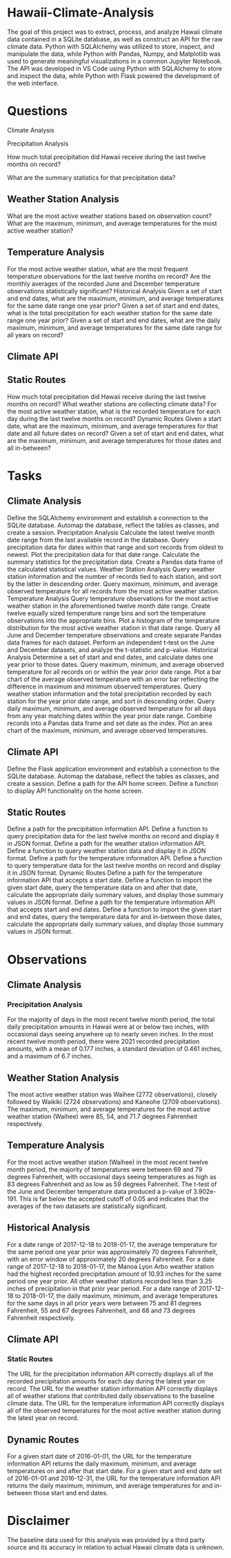 # Hawaii-Climate-Analysis

The goal of this project was to extract, process, and analyze Hawaii climate data contained in a SQLite database, as well as construct an API for the raw climate data. Python with SQLAlchemy was utilized to store, inspect, and manipulate the data, while Python with Pandas, Numpy, and Matplotlib was used to generate meaningful visualizations in a common Jupyter Notebook. The API was developed in VS Code using Python with SQLAlchemy to store and inspect the data, while Python with Flask powered the development of the web interface.

# Questions

Climate Analysis

Precipitation Analysis

How much total precipitation did Hawaii receive during the last twelve months on record?

What are the summary statistics for that precipitation data?

## Weather Station Analysis

What are the most active weather stations based on observation count?
What are the maximum, minimum, and average temperatures for the most active weather station?

## Temperature Analysis

For the most active weather station, what are the most frequent temperature observations for the last twelve months on record?
Are the monthly averages of the recorded June and December temperature observations statistically significant?
Historical Analysis
Given a set of start and end dates, what are the maximum, minimum, and average temperatures for the same date range one year prior?
Given a set of start and end dates, what is the total precipitation for each weather station for the same date range one year prior?
Given a set of start and end dates, what are the daily maximum, minimum, and average temperatures for the same date range for all years on record?

## Climate API

## Static Routes

How much total precipitation did Hawaii receive during the last twelve months on record?
What weather stations are collecting climate data?
For the most active weather station, what is the recorded temperature for each day during the last twelve months on record?
Dynamic Routes
Given a start date, what are the maximum, minimum, and average temperatures for that date and all future dates on record?
Given a set of start and end dates, what are the maximum, minimum, and average temperatures for those dates and all in-between?

# Tasks

## Climate Analysis

Define the SQLAlchemy environment and establish a connection to the SQLite database.
Automap the database, reflect the tables as classes, and create a session.
Precipitation Analysis
Calculate the latest twelve month date range from the last available record in the database.
Query precipitation data for dates within that range and sort records from oldest to newest.
Plot the precipitation data for that date range.
Calculate the summary statistics for the precipitation data.
Create a Pandas data frame of the calculated statistical values.
Weather Station Analysis
Query weather station information and the number of records tied to each station, and sort by the latter in descending order.
Query maximum, minimum, and average observed temperature for all records from the most active weather station.
Temperature Analysis
Query temperature observations for the most active weather station in the aforementioned twelve month date range.
Create twelve equally sized temperature range bins and sort the temperature observations into the appropriate bins.
Plot a histogram of the temperature distribution for the most active weather station in that date range.
Query all June and December temperature observations and create separate Pandas data frames for each dataset.
Perform an independent t-test on the June and December datasets, and analyze the t-statistic and p-value.
Historical Analysis
Determine a set of start and end dates, and calculate dates one year prior to those dates.
Query maximum, minimum, and average observed temperature for all records on or within the year prior date range.
Plot a bar chart of the average observed temperature with an error bar reflecting the difference in maximum and minimum observed temperatures.
Query weather station information and the total precipitation recorded by each station for the year prior date range, and sort in descending order.
Query daily maximum, minimum, and average observed temperature for all days from any year matching dates within the year prior date range.
Combine records into a Pandas data frame and set date as the index.
Plot an area chart of the maximum, minimum, and average observed temperatures.

## Climate API

Define the Flask application environment and establish a connection to the SQLite database.
Automap the database, reflect the tables as classes, and create a session.
Define a path for the API home screen.
Define a function to display API functionality on the home screen.

## Static Routes

Define a path for the precipitation information API.
Define a function to query precipitation data for the last twelve months on record and display it in JSON format.
Define a path for the weather station information API.
Define a function to query weather station data and display it in JSON format.
Define a path for the temperature information API.
Define a function to query temperature data for the last twelve months on record and display it in JSON format.
Dynamic Routes
Define a path for the temperature information API that accepts a start date.
Define a function to import the given start date, query the temperature data on and after that date, calculate the appropriate daily summary values, and display those summary values in JSON format.
Define a path for the temperature information API that accepts start and end dates.
Define a function to import the given start and end dates, query the temperature data for and in-between those dates, calculate the appropriate daily summary values, and display those summary values in JSON format.

# Observations

## Climate Analysis

### Precipitation Analysis

For the majority of days in the most recent twelve month period, the total daily precipitation amounts in Hawaii were at or below two inches, with occasional days seeing anywhere up to nearly seven inches.
In the most recent twelve month period, there were 2021 recorded precipitation amounts, with a mean of 0.177 inches, a standard deviation of 0.461 inches, and a maximum of 6.7 inches.

## Weather Station Analysis

The most active weather station was Waihee (2772 observations), closely followed by Waikiki (2724 observations) and Kaneohe (2709 observations).
The maximum, minimum, and average temperatures for the most active weather station (Waihee) were 85, 54, and 71.7 degrees Fahrenheit respectively.

## Temperature Analysis

For the most active weather station (Waihee) in the most recent twelve month period, the majority of temperatures were between 69 and 79 degrees Fahrenheit, with occasional days seeing temperatures as high as 83 degrees Fahrenheit and as low as 59 degrees Fahrenheit.
The t-test of the June and December temperature data produced a p-value of 3.902e-191. This is far below the accepted cutoff of 0.05 and indicates that the averages of the two datasets are statistically significant.

## Historical Analysis

For a date range of 2017-12-18 to 2018-01-17, the average temperature for the same period one year prior was approximately 70 degrees Fahrenheit, with an error window of approximately 20 degrees Fahrenheit.
For a date range of 2017-12-18 to 2018-01-17, the Manoa Lyon Arbo weather station had the highest recorded precipitation amount of 10.93 inches for the same period one year prior. All other weather stations recorded less than 3.25 inches of precipitation in that prior year period.
For a date range of 2017-12-18 to 2018-01-17, the daily maximum, minimum, and average temperatures for the same days in all prior years were between 75 and 81 degrees Fahrenheit, 55 and 67 degrees Fahrenheit, and 68 and 73 degrees Fahrenheit respectively.

## Climate API

### Static Routes

The URL for the precipitation information API correctly displays all of the recorded precipitation amounts for each day during the latest year on record.
The URL for the weather station information API correctly displays all of weather stations that contributed daily observations to the baseline climate data.
The URL for the temperature information API correctly displays all of the observed temperatures for the most active weather station during the latest year on record.

## Dynamic Routes

For a given start date of 2016-01-01, the URL for the temperature information API returns the daily maximum, minimum, and average temperatures on and after that start date.
For a given start and end date set of 2016-01-01 and 2016-12-31, the URL for the temperature information API returns the daily maximum, minimum, and average temperatures for and in-between those start and end dates.

# Disclaimer

The baseline data used for this analysis was provided by a third party source and its accuracy in relation to actual Hawaii climate data is unknown.

